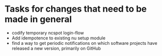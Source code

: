 # Tasks for changes that need to be made in general

- codify temporary ncspot login-flow
- Add idempotence to existing nu setup module
- find a way to get periodic notifications on which software projects have
released a new version, primarily on GitHub
